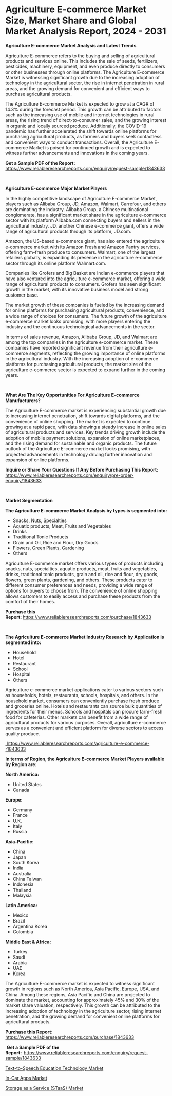 <p><h1>Agriculture E-commerce Market Size, Market Share and Global Market Analysis Report, 2024 - 2031</h1></p><p><strong>Agriculture E-commerce Market Analysis and Latest Trends</strong></p>
<p><p>Agriculture E-commerce refers to the buying and selling of agricultural products and services online. This includes the sale of seeds, fertilizers, pesticides, machinery, equipment, and even produce directly to consumers or other businesses through online platforms. The Agriculture E-commerce Market is witnessing significant growth due to the increasing adoption of technology in the agricultural sector, the rise in internet penetration in rural areas, and the growing demand for convenient and efficient ways to purchase agricultural products.</p><p>The Agriculture E-commerce Market is expected to grow at a CAGR of 14.3% during the forecast period. This growth can be attributed to factors such as the increasing use of mobile and internet technologies in rural areas, the rising trend of direct-to-consumer sales, and the growing interest in organic and locally sourced produce. Additionally, the COVID-19 pandemic has further accelerated the shift towards online platforms for purchasing agricultural products, as farmers and buyers seek contactless and convenient ways to conduct transactions. Overall, the Agriculture E-commerce Market is poised for continued growth and is expected to witness further advancements and innovations in the coming years.</p></p>
<p><strong>Get a Sample PDF of the Report:&nbsp;</strong> <a href="https://www.reliableresearchreports.com/enquiry/request-sample/1843633">https://www.reliableresearchreports.com/enquiry/request-sample/1843633</a></p>
<p>&nbsp;</p>
<p><strong>Agriculture E-commerce Major Market Players</strong></p>
<p><p>In the highly competitive landscape of Agriculture E-commerce Market, players such as Alibaba Group, JD, Amazon, Walmart, Carrefour, and others are dominating the industry. Alibaba Group, a Chinese multinational conglomerate, has a significant market share in the agriculture e-commerce sector with its platform Alibaba.com connecting buyers and sellers in the agricultural industry. JD, another Chinese e-commerce giant, offers a wide range of agricultural products through its platform, JD.com.</p><p>Amazon, the US-based e-commerce giant, has also entered the agriculture e-commerce market with its Amazon Fresh and Amazon Pantry services, offering farm-fresh produce to consumers. Walmart, one of the largest retailers globally, is expanding its presence in the agriculture e-commerce sector through its online platform Walmart.com.</p><p>Companies like Grofers and Big Basket are Indian e-commerce players that have also ventured into the agriculture e-commerce market, offering a wide range of agricultural products to consumers. Grofers has seen significant growth in the market, with its innovative business model and strong customer base.</p><p>The market growth of these companies is fueled by the increasing demand for online platforms for purchasing agricultural products, convenience, and a wide range of choices for consumers. The future growth of the agriculture e-commerce market looks promising, with more players entering the industry and the continuous technological advancements in the sector.</p><p>In terms of sales revenue, Amazon, Alibaba Group, JD, and Walmart are among the top companies in the agriculture e-commerce market. These companies have reported significant revenue from their agriculture e-commerce segments, reflecting the growing importance of online platforms in the agricultural industry. With the increasing adoption of e-commerce platforms for purchasing agricultural products, the market size of the agriculture e-commerce sector is expected to expand further in the coming years.</p></p>
<p>&nbsp;</p>
<p><strong>What Are The Key Opportunities For Agriculture E-commerce Manufacturers?</strong></p>
<p><p>The Agriculture E-commerce market is experiencing substantial growth due to increasing internet penetration, shift towards digital platforms, and the convenience of online shopping. The market is expected to continue growing at a rapid pace, with data showing a steady increase in online sales of agricultural products and services. Key trends driving growth include the adoption of mobile payment solutions, expansion of online marketplaces, and the rising demand for sustainable and organic products. The future outlook of the Agriculture E-commerce market looks promising, with projected advancements in technology driving further innovation and expansion of online platforms.</p></p>
<p><strong>Inquire or Share Your Questions If Any Before Purchasing This Report:</strong> <a href="https://www.reliableresearchreports.com/enquiry/pre-order-enquiry/1843633">https://www.reliableresearchreports.com/enquiry/pre-order-enquiry/1843633</a></p>
<p>&nbsp;</p>
<p><strong>Market Segmentation</strong></p>
<p><strong>The Agriculture E-commerce Market Analysis by types is segmented into:</strong></p>
<p><ul><li>Snacks, Nuts, Specialties</li><li>Aquatic products, Meat, Fruits and Vegetables</li><li>Drinks</li><li>Traditional Tonic Products</li><li>Grain and Oil, Rice and Flour, Dry Goods</li><li>Flowers, Green Plants, Gardening</li><li>Others</li></ul></p>
<p><p>Agriculture E-commerce market offers various types of products including snacks, nuts, specialties, aquatic products, meat, fruits and vegetables, drinks, traditional tonic products, grain and oil, rice and flour, dry goods, flowers, green plants, gardening, and others. These products cater to different consumer preferences and needs, providing a wide range of options for buyers to choose from. The convenience of online shopping allows customers to easily access and purchase these products from the comfort of their homes.</p></p>
<p><strong>Purchase this Report:&nbsp;</strong><a href="https://www.reliableresearchreports.com/purchase/1843633">https://www.reliableresearchreports.com/purchase/1843633</a></p>
<p>&nbsp;</p>
<p><strong>The Agriculture E-commerce Market Industry Research by Application is segmented into:</strong></p>
<p><ul><li>Household</li><li>Hotel</li><li>Restaurant</li><li>School</li><li>Hospital</li><li>Others</li></ul></p>
<p><p>Agriculture e-commerce market applications cater to various sectors such as households, hotels, restaurants, schools, hospitals, and others. In the household market, consumers can conveniently purchase fresh produce and groceries online. Hotels and restaurants can source bulk quantities of ingredients for their menus. Schools and hospitals can procure farm-fresh food for cafeterias. Other markets can benefit from a wide range of agricultural products for various purposes. Overall, agriculture e-commerce serves as a convenient and efficient platform for diverse sectors to access quality produce.</p></p>
<p><a href="https://www.reliableresearchreports.com/agriculture-e-commerce-r1843633">&nbsp;https://www.reliableresearchreports.com/agriculture-e-commerce-r1843633</a></p>
<p><strong>In terms of Region, the Agriculture E-commerce Market Players available by Region are:</strong></p>
<p>
    <p> <strong> North America: </strong>
        <ul>
            <li>United States</li>
            <li>Canada</li>
        </ul>
        </p> 
    <p> <strong> Europe: </strong>
        <ul>
            <li>Germany</li>
            <li>France</li>
            <li>U.K.</li>
            <li>Italy</li>
            <li>Russia</li>
        </ul>
        </p> 
    <p> <strong> Asia-Pacific: </strong>
        <ul>
            <li>China</li>
            <li>Japan</li>
            <li>South Korea</li>
            <li>India</li>
            <li>Australia</li>
            <li>China Taiwan</li>
            <li>Indonesia</li>
            <li>Thailand</li>
            <li>Malaysia</li>
        </ul>
        </p> 
    <p> <strong> Latin America: </strong>
        <ul>
            <li>Mexico</li>
            <li>Brazil</li>
            <li>Argentina Korea</li>
            <li>Colombia</li>
        </ul>
        </p> 
    <p> <strong> Middle East & Africa: </strong>
        <ul>
            <li>Turkey</li>
            <li>Saudi</li>
            <li>Arabia</li>
            <li>UAE</li>
            <li>Korea</li>
        </ul>
    </p>
    </p>
<p><p>The Agriculture E-commerce market is expected to witness significant growth in regions such as North America, Asia Pacific, Europe, USA, and China. Among these regions, Asia Pacific and China are projected to dominate the market, accounting for approximately 45% and 30% of the market share valuation, respectively. This growth can be attributed to the increasing adoption of technology in the agriculture sector, rising internet penetration, and the growing demand for convenient online platforms for agricultural products.</p></p>
<p><strong>Purchase this Report: </strong><a href="https://www.reliableresearchreports.com/purchase/1843633">https://www.reliableresearchreports.com/purchase/1843633</a></p>
<p>&nbsp;<strong>Get a Sample PDF of the Report:&nbsp;&nbsp;</strong><a href="https://www.reliableresearchreports.com/enquiry/request-sample/1843633">https://www.reliableresearchreports.com/enquiry/request-sample/1843633</a></p>
<p><strong></strong></p>
<p><p><a href="https://github.com/salfordkingie/Market-Research-Report-List-1/blob/main/text-to-speech-education-technology-market.md">Text-to-Speech Education Technology Market</a></p><p><a href="https://github.com/julian6Skinner/Market-Research-Report-List-1/blob/main/in-car-apps-market.md">In-Car Apps Market</a></p><p><a href="https://github.com/mdmasty/Market-Research-Report-List-1/blob/main/storage-as-a-service-staas-market.md">Storage as a Service (STaaS) Market</a></p></p>